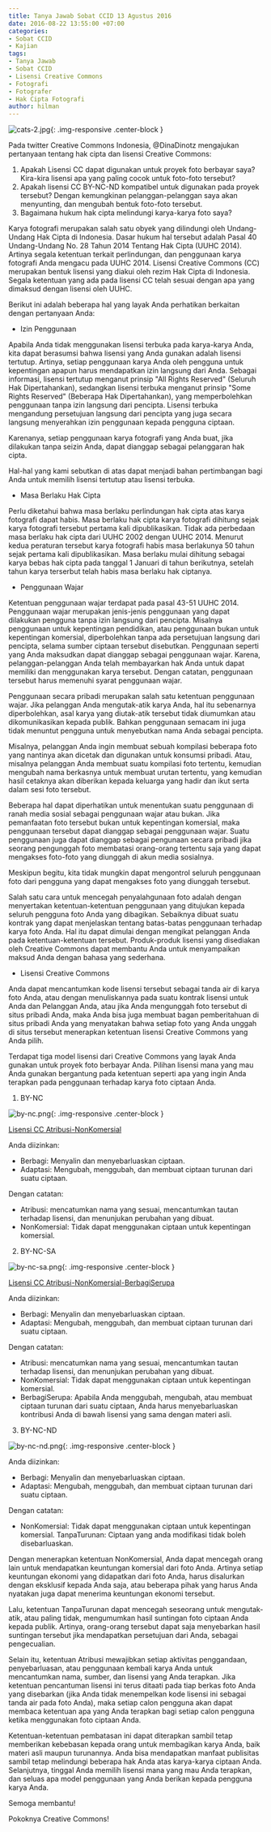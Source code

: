 ```yaml
---
title: Tanya Jawab Sobat CCID 13 Agustus 2016
date: 2016-08-22 13:55:00 +07:00
categories:
- Sobat CCID
- Kajian
tags:
- Tanya Jawab
- Sobat CCID
- Lisensi Creative Commons
- Fotografi
- Fotografer
- Hak Cipta Fotografi
author: hilman
---
```


![cats-2.jpg](/uploads/cats-2.jpg){: .img-responsive .center-block }

Pada twitter Creative Commons Indonesia, @DinaDinotz mengajukan pertanyaan tentang hak cipta dan lisensi Creative Commons:

1. Apakah Lisensi CC dapat digunakan untuk proyek foto berbayar saya? Kira-kira lisensi apa yang paling cocok untuk foto-foto tersebut?
2. Apakah lisensi CC BY-NC-ND kompatibel untuk digunakan pada proyek tersebut? Dengan kemungkinan pelanggan-pelanggan saya akan menyunting, dan mengubah bentuk foto-foto tersebut.
3. Bagaimana hukum hak cipta melindungi karya-karya foto saya?

Karya fotografi merupakan salah satu obyek yang dilindungi oleh Undang-Undang Hak Cipta di Indonesia. Dasar hukum hal tersebut adalah Pasal 40 Undang-Undang No. 28 Tahun 2014 Tentang Hak Cipta (UUHC 2014). Artinya segala ketentuan terkait perlindungan, dan penggunaan karya fotografi Anda mengacu pada UUHC 2014. Lisensi Creative Commons (CC) merupakan bentuk lisensi yang diakui oleh rezim Hak Cipta di Indonesia. Segala ketentuan yang ada pada lisensi CC telah sesuai dengan apa yang dimaksud dengan lisensi oleh UUHC.

Berikut ini adalah beberapa hal yang layak Anda perhatikan berkaitan dengan pertanyaan Anda:

* Izin Penggunaan

Apabila Anda tidak menggunakan lisensi terbuka pada karya-karya Anda, kita dapat berasumsi bahwa lisensi yang Anda gunakan adalah lisensi tertutup. Artinya, setiap penggunaan karya Anda oleh pengguna untuk kepentingan apapun harus mendapatkan izin langsung dari Anda. Sebagai informasi, lisensi tertutup menganut prinsip "All Rights Reserved" (Seluruh Hak Dipertahankan), sedangkan lisensi terbuka menganut prinsip "Some Rights Reserved" (Beberapa Hak Dipertahankan), yang memperbolehkan penggunaan tanpa izin langsung dari pencipta. Lisensi terbuka mengandung persetujuan langsung dari pencipta yang juga secara langsung menyerahkan izin penggunaan kepada pengguna ciptaan.

Karenanya, setiap penggunaan karya fotografi yang Anda buat, jika dilakukan tanpa seizin Anda, dapat dianggap sebagai pelanggaran hak cipta.

Hal-hal yang kami sebutkan di atas dapat menjadi bahan pertimbangan bagi Anda untuk memilih lisensi tertutup atau lisensi terbuka.

* Masa Berlaku Hak Cipta

Perlu diketahui bahwa masa berlaku perlindungan hak cipta atas karya fotografi dapat habis. Masa berlaku hak cipta karya fotografi dihitung sejak karya fotografi tersebut pertama kali dipublikasikan. Tidak ada perbedaan masa berlaku hak cipta dari UUHC 2002 dengan UUHC 2014. Menurut kedua peraturan tersebut karya fotografi habis masa berlakunya 50 tahun sejak pertama kali dipublikasikan. Masa berlaku mulai dihitung sebagai karya bebas hak cipta pada tanggal 1 Januari di tahun berikutnya, setelah tahun karya terserbut telah habis masa berlaku hak ciptanya.

* Penggunaan Wajar

Ketentuan penggunaan wajar terdapat pada pasal 43-51 UUHC 2014. Penggunaan wajar merupakan jenis-jenis penggunaan yang dapat dilakukan pengguna tanpa izin langsung dari pencipta. Misalnya penggunaan untuk kepentingan pendidikan, atau penggunaan bukan untuk kepentingan komersial, diperbolehkan tanpa ada persetujuan langsung dari pencipta, selama sumber ciptaan tersebut disebutkan. Penggunaan seperti yang Anda maksudkan dapat dianggap sebagai penggunaan wajar. Karena, pelanggan-pelanggan Anda telah membayarkan hak Anda untuk dapat memiliki dan menggunakan karya tersebut. Dengan catatan, penggunaan tersebut harus memenuhi syarat penggunaan wajar.

Penggunaan secara pribadi merupakan salah satu ketentuan penggunaan wajar. Jika pelanggan Anda mengutak-atik karya Anda, hal itu sebenarnya diperbolehkan, asal karya yang diutak-atik tersebut tidak diumumkan atau dikomunikasikan kepada publik. Bahkan penggunaan semacam ini juga tidak menuntut pengguna untuk menyebutkan nama Anda sebagai pencipta.

Misalnya, pelanggan Anda ingin membuat sebuah kompilasi beberapa foto yang nantinya akan dicetak dan digunakan untuk konsumsi pribadi. Atau, misalnya pelanggan Anda membuat suatu kompilasi foto tertentu, kemudian mengubah nama berkasnya untuk membuat urutan tertentu, yang kemudian hasil cetaknya akan diberikan kepada keluarga yang hadir dan ikut serta dalam sesi foto tersebut.

Beberapa hal dapat diperhatikan untuk menentukan suatu penggunaan di ranah media sosial sebagai penggunaan wajar atau bukan. Jika pemanfaatan foto tersebut bukan untuk kepentingan komersial, maka penggunaan tersebut dapat dianggap sebagai penggunaan wajar. Suatu penggunaan juga dapat dianggap sebagai pengunaan secara pribadi jika seorang pengunggah foto membatasi orang-orang tertentu saja yang dapat mengakses foto-foto yang diunggah di akun media sosialnya.

Meskipun begitu, kita tidak mungkin dapat mengontrol seluruh penggunaan foto dari pengguna yang dapat mengakses foto yang diunggah tersebut.

Salah satu cara untuk mencegah penyalahgunaan foto adalah dengan menyertakan ketentuan-ketentuan penggunaan yang ditujukan kepada seluruh pengguna foto Anda yang dibagikan. Sebaiknya dibuat suatu kontrak yang dapat menjelaskan tentang batas-batas penggunaan terhadap karya foto Anda. Hal itu dapat dimulai dengan mengikat pelanggan Anda pada ketentuan-ketentuan tersebut. Produk-produk lisensi yang disediakan oleh Creative Commons dapat membantu Anda untuk menyampaikan maksud Anda dengan bahasa yang sederhana.

* Lisensi Creative Commons

Anda dapat mencantumkan kode lisensi tersebut sebagai tanda air di karya foto Anda, atau dengan menuliskannya pada suatu kontrak lisensi untuk Anda dan Pelanggan Anda, atau jika Anda mengunggah foto tersebut di situs pribadi Anda, maka Anda bisa juga membuat bagan pemberitahuan di situs pribadi Anda yang menyatakan bahwa setiap foto yang Anda unggah di situs tersebut menerapkan ketentuan lisensi Creative Commons yang Anda pilih.

Terdapat tiga model lisensi dari Creative Commons yang layak Anda gunakan untuk proyek foto berbayar Anda. Pilihan lisensi mana yang mau Anda gunakan bergantung pada ketentuan seperti apa yang ingin Anda terapkan pada penggunaan terhadap karya foto ciptaan Anda.

1. BY-NC

![by-nc.png](/uploads/by-nc.png){: .img-responsive .center-block }

[Lisensi CC Atribusi-NonKomersial](https://creativecommons.org/licenses/by/4.0/deed.id)

Anda diizinkan:

* Berbagi: Menyalin dan menyebarluaskan ciptaan.
* Adaptasi: Mengubah, menggubah, dan membuat ciptaan turunan dari suatu ciptaan.

Dengan catatan:

* Atribusi: mencatumkan nama yang sesuai, mencantumkan tautan terhadap lisensi, dan menunjukan perubahan yang dibuat.
* NonKomersial: Tidak dapat menggunakan ciptaan untuk kepentingan komersial.

2. BY-NC-SA

![by-nc-sa.png](/uploads/by-nc-sa.png){: .img-responsive .center-block }

[Lisensi CC Atribusi-NonKomersial-BerbagiSerupa](https://creativecommons.org/licenses/by-nc-sa/4.0/deed.id)

Anda diizinkan:

* Berbagi: Menyalin dan menyebarluaskan ciptaan.
* Adaptasi: Mengubah, menggubah, dan membuat ciptaan turunan dari suatu ciptaan.

Dengan catatan:

* Atribusi: mencatumkan nama yang sesuai, mencantumkan tautan terhadap lisensi, dan menunjukan perubahan yang dibuat.
* NonKomersial: Tidak dapat menggunakan ciptaan untuk kepentingan komersial.
* BerbagiSerupa: Apabila Anda menggubah, mengubah, atau membuat ciptaan turunan dari suatu ciptaan, Anda harus menyebarluaskan kontribusi Anda di bawah lisensi yang sama dengan materi asli.

3. BY-NC-ND

![by-nc-nd.png](/uploads/by-nc-nd.png){: .img-responsive .center-block }

Anda diizinkan:

* Berbagi: Menyalin dan menyebarluaskan ciptaan.
* Adaptasi: Mengubah, menggubah, dan membuat ciptaan turunan dari suatu ciptaan.

Dengan catatan:

* NonKomersial: Tidak dapat menggunakan ciptaan untuk kepentingan komersial.
TanpaTurunan: Ciptaan yang anda modifikasi tidak boleh disebarluaskan.

Dengan menerapkan ketentuan NonKomersial, Anda dapat mencegah orang lain untuk mendapatkan keuntungan komersial dari foto Anda. Artinya setiap keuntungan ekonomi yang didapatkan dari foto Anda, harus disalurkan dengan eksklusif kepada Anda saja, atau beberapa pihak yang harus Anda nyatakan juga dapat menerima keuntungan ekonomi tersebut.

Lalu, ketentuan TanpaTurunan dapat mencegah seseorang untuk mengutak-atik, atau paling tidak, mengumumkan hasil suntingan foto ciptaan Anda kepada publik. Artinya, orang-orang tersebut dapat saja menyebarkan hasil suntingan tersebut jika mendapatkan persetujuan dari Anda, sebagai pengecualian.

Selain itu, ketentuan Atribusi mewajibkan setiap aktivitas penggandaan, penyebarluasan, atau penggunaan kembali karya Anda untuk mencantumkan nama, sumber, dan lisensi yang Anda terapkan. Jika ketentuan pencantuman lisensi ini terus ditaati pada tiap berkas foto Anda yang disebarkan (jika Anda tidak menempelkan kode lisensi ini sebagai tanda air pada foto Anda), maka setiap calon pengguna akan dapat membaca ketentuan apa yang Anda terapkan bagi setiap calon pengguna ketika menggunakan foto ciptaan Anda.

Ketentuan-ketentuan pembatasan ini dapat diterapkan sambil tetap memberikan kebebasan kepada orang untuk membagikan karya Anda, baik materi asli maupun turunannya. Anda bisa mendapatkan manfaat publisitas sambil tetap melindungi beberapa hak Anda atas karya-karya ciptaan Anda. Selanjutnya, tinggal Anda memilih lisensi mana yang mau Anda terapkan, dan seluas apa model penggunaan yang Anda berikan kepada pengguna karya Anda.

Semoga membantu!

Pokoknya Creative Commons!